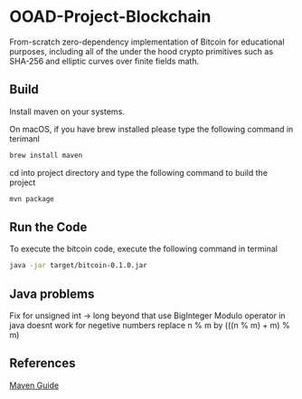 # OOAD-Project-Blockchain
From-scratch zero-dependency implementation of Bitcoin for educational purposes, including all of the under the hood crypto primitives such as SHA-256 and elliptic curves over finite fields math.

## Build

Install maven on your systems. 

On macOS, if you have brew installed please type the following command in terimanl

```bash
brew install maven
```

cd into project directory and type the following command to build the project

```bash
mvn package
```

## Run the Code

To execute the bitcoin code, execute the following command in terminal

```bash
java -jar target/bitcoin-0.1.0.jar
```

## Java problems
Fix for unsigned int -> long
beyond that use BigInteger
Modulo operator in java doesnt work for negetive numbers replace n % m by (((n % m) + m) % m) 
## References

[Maven Guide](https://spring.io/guides/gs/maven/)
